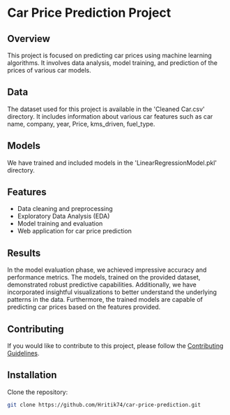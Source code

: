 # Car Price Prediction Project

## Overview

This project is focused on predicting car prices using machine learning algorithms. It involves data analysis, model training, and prediction of the prices of various car models.

## Data

The dataset used for this project is available in the 'Cleaned Car.csv' directory. It includes information about various car features such as car name, company, year, Price, kms_driven,	fuel_type.

## Models

We have trained and included models in the 'LinearRegressionModel.pkl' directory.

## Features

- Data cleaning and preprocessing
- Exploratory Data Analysis (EDA)
- Model training and evaluation
- Web application for car price prediction

## Results

In the model evaluation phase, we achieved impressive accuracy and performance metrics. The models, trained on the provided dataset, demonstrated robust predictive capabilities. 
Additionally, we have incorporated insightful visualizations to better understand the underlying patterns in the data.
Furthermore, the trained models are capable of predicting car prices based on the features provided.

## Contributing

If you would like to contribute to this project, please follow the [Contributing Guidelines](https://docs.github.com/en/communities/setting-up-your-project-for-healthy-contributions/setting-guidelines-for-repository-contributors).

## Installation

Clone the repository:

   ```bash
   git clone https://github.com/Hritik74/car-price-prediction.git

